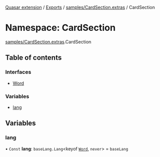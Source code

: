 [Quasar extension](../index.md) / [Exports](../modules.md) / [samples/CardSection.extras](samples_CardSection_extras.md) / CardSection

# Namespace: CardSection

[samples/CardSection.extras](samples_CardSection_extras.md).CardSection

## Table of contents

### Interfaces

- [Word](../interfaces/samples_CardSection_extras.CardSection.Word.md)

### Variables

- [lang](samples_CardSection_extras.CardSection.md#lang)

## Variables

### lang

• `Const` **lang**: `baseLang.Lang`<keyof [`Word`](../interfaces/samples_CardSection_extras.CardSection.Word.md), `never`\> = `baseLang`
